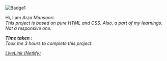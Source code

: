 ![Badge1](https://img.shields.io/badge/Project3-LawHomePage-%23CCF1FF)

Hi, I am *Arza Mansoori*.<br>
*This project is based on pure HTML and CSS. Also, a part of my learnings. Not a responsive one.*

***Time taken :***<br>
*Took me 3 hours to complete this project.*

[*LiveLink (Netlify)*](https://project3-lawhomepage.netlify.app/ "Project 3")